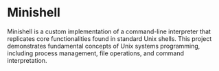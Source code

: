 # Minishell
Minishell is a custom implementation of a command-line interpreter that replicates core functionalities found in standard Unix shells. This project demonstrates fundamental concepts of Unix systems programming, including process management, file operations, and command interpretation.
